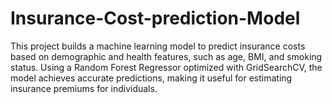 # Insurance-Cost-prediction-Model
This project builds a machine learning model to predict insurance costs based on demographic and health features, such as age, BMI, and smoking status. Using a Random Forest Regressor optimized with GridSearchCV, the model achieves accurate predictions, making it useful for estimating insurance premiums for individuals.
